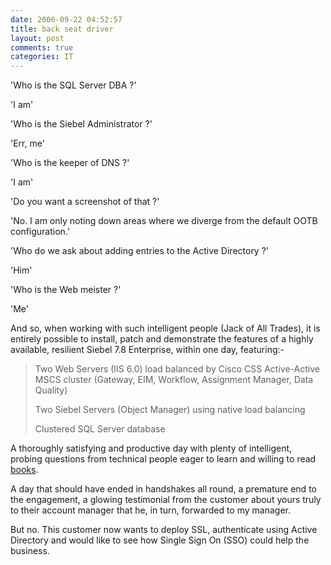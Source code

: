 ```yaml
---
date: 2006-09-22 04:52:57
title: back seat driver
layout: post
comments: true
categories: IT
---
```

'Who is the SQL Server DBA ?'

'I am'

'Who is the Siebel Administrator ?'

'Err, me'

'Who is the keeper of DNS ?'

'I am'

'Do you want a screenshot of that ?'

'No. I am only noting down areas where we diverge from the default OOTB
configuration.'

'Who do we ask about adding entries to the Active Directory ?'

'Him'

'Who is the Web meister ?'

'Me'

And so, when working with such intelligent people (Jack of All Trades),
it is entirely possible to install, patch and demonstrate the features
of a highly available, resilient Siebel 7.8 Enterprise, within one day,
featuring:-

> Two Web Servers (IIS 6.0) load balanced by Cisco CSS
> Active-Active MSCS cluster (Gateway, EIM, Workflow, Assignment
> Manager, Data Quality)
>
> Two Siebel Servers (Object Manager) using native load balancing
>
> Clustered SQL Server database

A thoroughly satisfying and productive day with plenty of intelligent,
probing questions from technical people eager to learn and willing to
read
[books](http://www.nbrightside.com/blog/2006/06/13/helping-people-read-books/).

A day that should have ended in handshakes all round, a premature end to
the engagement, a glowing testimonial from the customer about yours
truly to their account manager that he, in turn, forwarded to my
manager.

But no. This customer now wants to deploy SSL, authenticate using Active
Directory and would like to see how Single Sign On (SSO) could help the
business.
